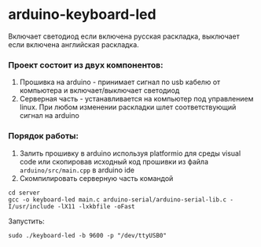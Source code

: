 # arduino-keyboard-led

Включает светодиод если включена русская раскладка, выключает если включена английская раскладка.

### Проект состоит из двух компонентов:
1. Прошивка на arduino - принимает сигнал по usb кабелю от компьютера и включает/выключает светодиод
2. Серверная часть - устанавливается на компьютер под управлением linux. При любом изменении раскладки
шлет соответствующий сигнал на arduino

### Порядок работы:
1. Залить прошивку в arduino используя platformio для среды visual code или скопировав исходный код прошивки
из файла `arduino/src/main.cpp` в arduino ide
2. Скомпилировать серверную часть командой
```
cd server
gcc -o keyboard-led main.c arduino-serial/arduino-serial-lib.c -I/usr/include -lX11 -lxkbfile -oFast
```
Запустить:
```
sudo ./keyboard-led -b 9600 -p "/dev/ttyUSB0"
```
